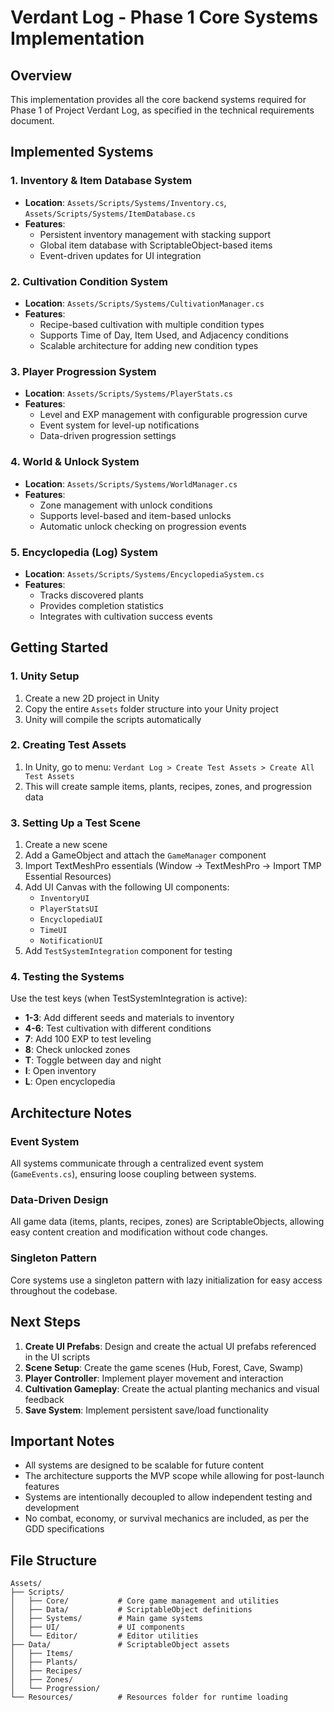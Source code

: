 # Verdant Log - Phase 1 Core Systems Implementation

## Overview
This implementation provides all the core backend systems required for Phase 1 of Project Verdant Log, as specified in the technical requirements document.

## Implemented Systems

### 1. Inventory & Item Database System
- **Location**: `Assets/Scripts/Systems/Inventory.cs`, `Assets/Scripts/Systems/ItemDatabase.cs`
- **Features**:
  - Persistent inventory management with stacking support
  - Global item database with ScriptableObject-based items
  - Event-driven updates for UI integration

### 2. Cultivation Condition System
- **Location**: `Assets/Scripts/Systems/CultivationManager.cs`
- **Features**:
  - Recipe-based cultivation with multiple condition types
  - Supports Time of Day, Item Used, and Adjacency conditions
  - Scalable architecture for adding new condition types

### 3. Player Progression System
- **Location**: `Assets/Scripts/Systems/PlayerStats.cs`
- **Features**:
  - Level and EXP management with configurable progression curve
  - Event system for level-up notifications
  - Data-driven progression settings

### 4. World & Unlock System
- **Location**: `Assets/Scripts/Systems/WorldManager.cs`
- **Features**:
  - Zone management with unlock conditions
  - Supports level-based and item-based unlocks
  - Automatic unlock checking on progression events

### 5. Encyclopedia (Log) System
- **Location**: `Assets/Scripts/Systems/EncyclopediaSystem.cs`
- **Features**:
  - Tracks discovered plants
  - Provides completion statistics
  - Integrates with cultivation success events

## Getting Started

### 1. Unity Setup
1. Create a new 2D project in Unity
2. Copy the entire `Assets` folder structure into your Unity project
3. Unity will compile the scripts automatically

### 2. Creating Test Assets
1. In Unity, go to menu: `Verdant Log > Create Test Assets > Create All Test Assets`
2. This will create sample items, plants, recipes, zones, and progression data

### 3. Setting Up a Test Scene
1. Create a new scene
2. Add a GameObject and attach the `GameManager` component
3. Import TextMeshPro essentials (Window → TextMeshPro → Import TMP Essential Resources)
4. Add UI Canvas with the following UI components:
   - `InventoryUI`
   - `PlayerStatsUI`
   - `EncyclopediaUI`
   - `TimeUI`
   - `NotificationUI`
5. Add `TestSystemIntegration` component for testing

### 4. Testing the Systems
Use the test keys (when TestSystemIntegration is active):
- **1-3**: Add different seeds and materials to inventory
- **4-6**: Test cultivation with different conditions
- **7**: Add 100 EXP to test leveling
- **8**: Check unlocked zones
- **T**: Toggle between day and night
- **I**: Open inventory
- **L**: Open encyclopedia

## Architecture Notes

### Event System
All systems communicate through a centralized event system (`GameEvents.cs`), ensuring loose coupling between systems.

### Data-Driven Design
All game data (items, plants, recipes, zones) are ScriptableObjects, allowing easy content creation and modification without code changes.

### Singleton Pattern
Core systems use a singleton pattern with lazy initialization for easy access throughout the codebase.

## Next Steps

1. **Create UI Prefabs**: Design and create the actual UI prefabs referenced in the UI scripts
2. **Scene Setup**: Create the game scenes (Hub, Forest, Cave, Swamp)
3. **Player Controller**: Implement player movement and interaction
4. **Cultivation Gameplay**: Create the actual planting mechanics and visual feedback
5. **Save System**: Implement persistent save/load functionality

## Important Notes

- All systems are designed to be scalable for future content
- The architecture supports the MVP scope while allowing for post-launch features
- Systems are intentionally decoupled to allow independent testing and development
- No combat, economy, or survival mechanics are included, as per the GDD specifications

## File Structure
```
Assets/
├── Scripts/
│   ├── Core/           # Core game management and utilities
│   ├── Data/           # ScriptableObject definitions
│   ├── Systems/        # Main game systems
│   ├── UI/             # UI components
│   └── Editor/         # Editor utilities
├── Data/               # ScriptableObject assets
│   ├── Items/
│   ├── Plants/
│   ├── Recipes/
│   ├── Zones/
│   └── Progression/
└── Resources/          # Resources folder for runtime loading
```